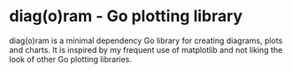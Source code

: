 # diag(o)ram - Go plotting library 
diag(o)ram is a minimal dependency Go library for creating diagrams, plots and charts. 
It is inspired by my frequent use of matplotlib and not liking the look of other Go plotting libraries.
